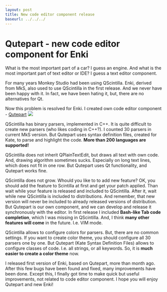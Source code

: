 ```yaml
---
layout: post
title: New code editor component release
baseurl: ../../../
---
```


# Qutepart - new code editor component for Enki

What is the most important part of a car? I guess an engine. And what is the most important part of text editor or IDE?
I guess a text editor component.

For many years Monkey Studio had been using QScintilla. Enki, derived from MkS, also used to use QScintilla in the first release. And we never have been happy with it. In fact, we have been hating it, but, there are no alternatives for Qt.

Now this problem is resolved for Enki. I created own code editor component - [Qutepart](https://github.com/hlamer/qutepart)
<img src="../../../blog-screens/qutepart.png"/>

QScintilla has binary parsers, implemented in C++. It is quite difficult to create new parsers (who likes coding in C++?). I counted 30 parsers in current MkS version.
But Qutepart uses syntax definition files, created for Kate, to parse and highlight the code. **More than 200 languages are supported!**

QScintilla does not inherit QPlainTextEdit, but draws all text with own code. And, drawing algorithm sometimes sucks. Especially on long text lines, which does not fit in one row.
But Qutepart uses Qt functionality, and Qutepart works fine.

QScintilla does not grow. Whould you like to to add new feature? OK, you should add the feature to Scintilla at first and get your patch applied. Than wait while your feature is released and included to QScintilla. After it, wait while new QScintilla is included to distributions. And remember, that new version will never be included to already released versions of distribution.
But Qutepart is our own component, and we can develop and release it synchronously with the editor.
In first release I included **Bash-like Tab code completion**, which I was missing in QScintilla. And, I think **many other features will come** in the future. I.e. VIM mode.

QScintilla allows to configure colors for parsers. But, there are no common settings. If you want to create color theme, you should configure all 30 parsers one by one.
But Qutepart (Kate Syntax Definition Files) allows to configure classes of code. I.e. all strings, or all keywords. So, it is **much easier to create a color theme** now.

I released first version of Enki, based on Qutepart, more than month ago. After this few bugs have been found and fixed, many improvements have been done. Except this, I finally got time to make quick but useful improvements, not related to code editor component.
I hope you will enjoy Qutepart and new Enki!

